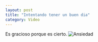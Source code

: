 ```yaml
---
layout: post
title: "Intentando tener un buen dia"
category: Video
---
```

Es gracioso porque es cierto.
![[Ansiedad](/images/up/ansiedad.jpeg)](https://streamable.com/0vtbco)